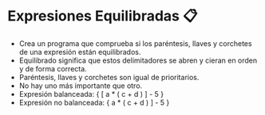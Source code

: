 # Expresiones Equilibradas 📋

- Crea un programa que comprueba si los paréntesis, llaves y corchetes de una expresión están equilibrados.
- Equilibrado significa que estos delimitadores se abren y cieran en orden y de forma correcta.
- Paréntesis, llaves y corchetes son igual de prioritarios.
- No hay uno más importante que otro.
- Expresión balanceada: { [ a * ( c + d ) ] - 5 }
- Expresión no balanceada: { a \* ( c + d ) ] - 5 }
